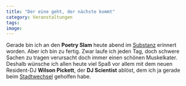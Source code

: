 ```yaml
---
title: "Der eine geht, der nächste kommt"
category: Veranstaltungen
tags: 
image: 
---
```


Gerade bin ich an den **Poetry Slam** heute abend im [Substanz](http://www.substanz-muenchen.de/) erinnert worden. Aber ich bin zu fertig. Zwar laufe ich jeden Tag, doch schwere Sachen zu tragen verursacht doch immer einen schönen Muskelkater. Deshalb wünsche ich allen heute viel Spaß vor allem mit dem neuen Resident-DJ **Wilson Pickett**, der **DJ Scientist** ablöst, dem ich ja gerade beim [Stadtwechsel](http://www.misantropolis.de/2005/10/berlin-berlin/) geholfen habe.
